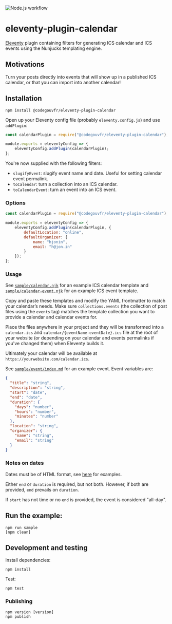 ![Node.js workflow](https://github.com/codegouvfr/eleventy-plugin-calendar/actions/workflows/node.js.yml/badge.svg)

# eleventy-plugin-calendar

[Eleventy](https://www.11ty.dev/) plugin containing filters for generating ICS calendar and ICS events using the Nunjucks templating engine.

## Motivations

Turn your posts directly into events that will show up in a published ICS calendar, or that you can import into another calendar!

## Installation

```
npm install @codegouvfr/eleventy-plugin-calendar 
```

Open up your Eleventy config file (probably `eleventy.config.js`) and use `addPlugin`:
```js
const calendarPlugin = require("@codegouvfr/eleventy-plugin-calendar");

module.exports = eleventyConfig => {
    eleventyConfig.addPlugin(calendarPlugin);
};
```

You're now supplied with the following filters:
- `slugifyEvent`: slugify event name and date. Useful for setting calendar event permalink.
- `toCalendar`: turn a collection into an ICS calendar.
- `toCalendarEvent`: turn an event into an ICS event.

### Options

```js
const calendarPlugin = require("@codegouvfr/eleventy-plugin-calendar");

module.exports = eleventyConfig => {
    eleventyConfig.addPlugin(calendarPlugin, {
        defaultLocation: "online",
        defaultOrganizer: {
            name: "hjonin",
            email: "h@jon.in"
        }
    });
};
```

### Usage

See [`sample/calendar.njk`](sample/calendar.njk) for an example ICS calendar template and [`sample/calendar-event.njk`](sample/calendar-event.njk) for an example ICS event template.

Copy and paste these templates and modify the YAML frontmatter to match your calendar’s needs. Make sure `collections.events` (the collection of post files using the `events` tag) matches the template collection you want to provide a calendar and calendar events for.

Place the files anywhere in your project and they will be transformed into a `calendar.ics` and `calendar/{eventName-eventDate}.ics` file at the root of your website (or depending on your calendar and events permalinks if you've changed them) when Eleventy builds it.

Ultimately your calendar will be available at `https://yourwebsite.com/calendar.ics`.

See [`sample/event/index.md`](sample/event/index.md) for an example event. Event variables are:
```json
{
  "title": "string",
  "description": "string",
  "start": "date",
  "end": "date",
  "duration": {
    "days": "number",
    "hours": "number",
    "minutes": "number"
  },
  "location": "string",
  "organizer": {
    "name": "string",
    "email": "string"
  }
}
```

### Notes on dates

Dates must be of HTML format, see [here](https://developer.mozilla.org/en-US/docs/Web/HTML/Date_and_time_formats#examples) for examples.

Either `end` or `duration` is required, but not both. However, if both are provided, `end` prevails on `duration`.

If `start` has not time or no `end` is provided, the event is considered "all-day".

## Run the example:
```
npm run sample
[npm clean]
```

## Development and testing

Install dependencies:
```
npm install
```

Test:
```
npm test
```

### Publishing

```
npm version [version]
npm publish
```
